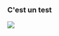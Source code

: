 ### C'est un test
[![](https://mermaid.ink/img/pako:eNptkE9PhDAQxb9KnavQUFv-9bDGxIOaeDJeDJemjAsR2rXQKBK-u4VV18POoZk383uT9M2gbY0gYcB3j0bjbav2TvWVIaGOr9KjdeR5QPd_uup4t7t8sI2R5A67zpK1j0hjP4hySCbrr8-xR0orsxKkQeVIjz_kuosDGq-WcLYlN12rMSL3m2GDg-viLE0phQh6dL1q6_CneaUqGBvssQIZ2lq5twoqswRO-dE-TUaDHJ3HCJz1-wbkq-qGoPyhVuNvGn_TgzIv1p401m3I5vEY4ZbkxoCc4RMkK3LKGWdlJjKepqxMI5hAFoIKzlkqeJ4kKSuWCL62ownNs4IJXqZ5yRIhrsrlG3bafaY?type=png)](https://mermaid.live/edit#pako:eNptkE9PhDAQxb9KnavQUFv-9bDGxIOaeDJeDJemjAsR2rXQKBK-u4VV18POoZk383uT9M2gbY0gYcB3j0bjbav2TvWVIaGOr9KjdeR5QPd_uup4t7t8sI2R5A67zpK1j0hjP4hySCbrr8-xR0orsxKkQeVIjz_kuosDGq-WcLYlN12rMSL3m2GDg-viLE0phQh6dL1q6_CneaUqGBvssQIZ2lq5twoqswRO-dE-TUaDHJ3HCJz1-wbkq-qGoPyhVuNvGn_TgzIv1p401m3I5vEY4ZbkxoCc4RMkK3LKGWdlJjKepqxMI5hAFoIKzlkqeJ4kKSuWCL62ownNs4IJXqZ5yRIhrsrlG3bafaY)
